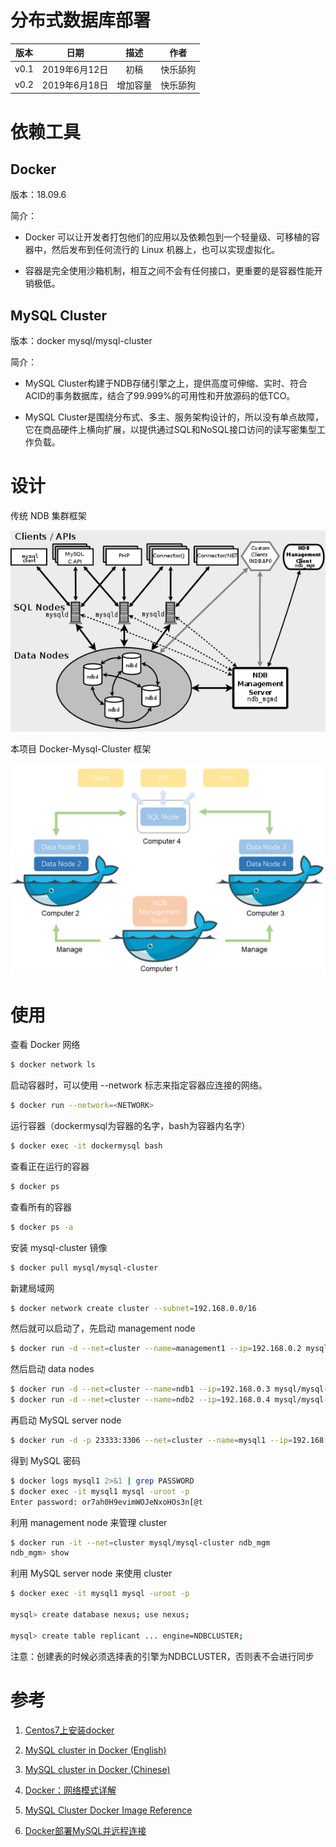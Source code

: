 # 分布式数据库部署

|版本|日期|描述|作者|
|:-:|:-:|:-:|:-:|
|v0.1|2019年6月12日|初稿|快乐舔狗|
|v0.2|2019年6月18日|增加容量|快乐舔狗|

# 依赖工具

## Docker 

版本：18.09.6

简介：

 - Docker 可以让开发者打包他们的应用以及依赖包到一个轻量级、可移植的容器中，然后发布到任何流行的 Linux 机器上，也可以实现虚拟化。

 - 容器是完全使用沙箱机制，相互之间不会有任何接口，更重要的是容器性能开销极低。

## MySQL Cluster

版本：docker mysql/mysql-cluster

简介：

 - MySQL Cluster构建于NDB存储引擎之上，提供高度可伸缩、实时、符合ACID的事务数据库，结合了99.999%的可用性和开放源码的低TCO。

 - MySQL Cluster是围绕分布式、多主、服务架构设计的，所以没有单点故障，它在商品硬件上横向扩展，以提供通过SQL和NoSQL接口访问的读写密集型工作负载。

# 设计

传统 NDB 集群框架

![mysql_cluster](../../assets/design/mysql_cluster.png)

本项目 Docker-Mysql-Cluster 框架

![mysql_cluster](../../assets/design/docker_mysql_cluster.png)

# 使用

查看 Docker 网络

```bash
$ docker network ls
```

启动容器时，可以使用 --network 标志来指定容器应连接的网络。

```bash
$ docker run --network=<NETWORK>
```

运行容器（dockermysql为容器的名字，bash为容器内名字）

```bash
$ docker exec -it dockermysql bash
```

查看正在运行的容器

```bash
$ docker ps
```

查看所有的容器

```bash
$ docker ps -a
```

安装 mysql-cluster 镜像

```bash
$ docker pull mysql/mysql-cluster
```

新建局域网

```bash
$ docker network create cluster --subnet=192.168.0.0/16
```

然后就可以启动了，先启动 management node

```bash
$ docker run -d --net=cluster --name=management1 --ip=192.168.0.2 mysql/mysql-cluster ndb_mgmd
```

然后启动 data nodes

```bash
$ docker run -d --net=cluster --name=ndb1 --ip=192.168.0.3 mysql/mysql-cluster ndbd
$ docker run -d --net=cluster --name=ndb2 --ip=192.168.0.4 mysql/mysql-cluster ndbd
```

再启动 MySQL server node

```bash
$ docker run -d -p 23333:3306 --net=cluster --name=mysql1 --ip=192.168.0.10 -e MYSQL_RANDOM_ROOT_PASSWORD=true mysql/mysql-cluster mysqld
```

得到 MySQL 密码

```bash
$ docker logs mysql1 2>&1 | grep PASSWORD
$ docker exec -it mysql1 mysql -uroot -p
Enter password: or7ah0H9evimWOJeNxoHOs3n[@t
```

利用 management node 来管理 cluster

```bash
$ docker run -it --net=cluster mysql/mysql-cluster ndb_mgm
ndb_mgm> show
```

利用 MySQL server node 来使用 cluster

```bash
$ docker exec -it mysql1 mysql -uroot -p

mysql> create database nexus; use nexus;

mysql> create table replicant ... engine=NDBCLUSTER;
```

注意：创建表的时候必须选择表的引擎为NDBCLUSTER，否则表不会进行同步

# 参考

1. [Centos7上安装docker](https://www.cnblogs.com/yufeng218/p/8370670.html)

2. [MySQL cluster in Docker (English)](https://mysqlmed.wordpress.com/2017/09/04/mysql-cluster-in-docker-quick-step-by-step/)

3. [MySQL cluster in Docker (Chinese)](https://www.jianshu.com/p/cc837360c9e7)

4. [Docker：网络模式详解](https://www.cnblogs.com/zuxing/articles/8780661.html)

5. [MySQL Cluster Docker Image Reference](https://hub.docker.com/r/mysql/mysql-cluster/)

6. [Docker部署MySQL并远程连接](https://blog.csdn.net/weixin_42459563/article/details/80924634)